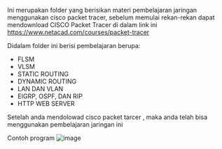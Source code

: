 Ini merupakan folder yang berisikan materi  pembelajaran jaringan menggunakan cisco packet tracer, sebelum memulai rekan-rekan dapat mendownload CISCO Packet Tracer di dalam link ini  https://www.netacad.com/courses/packet-tracer


Didalam folder ini berisi pembelajaran berupa:
- FLSM
- VLSM
- STATIC ROUTING
- DYNAMIC ROUTING
- LAN DAN VLAN
- EIGRP, OSPF, DAN RIP
- HTTP WEB SERVER

Setelah anda mendolowad cisco packet tarcer , maka anda telah bisa menggunakan pembelajaran jaringan ini 

Contoh program 
![image](https://user-images.githubusercontent.com/115674966/206507233-f19c85bd-af35-4851-affb-cc28f12500ab.png)

